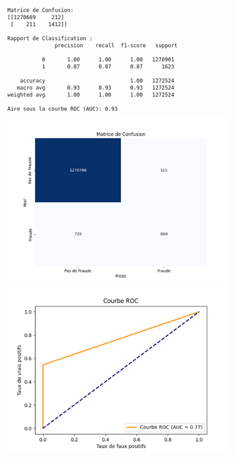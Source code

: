 ```
Matrice de Confusion:
[[1270689     212]
 [    211    1412]]

Rapport de Classification :
               precision    recall  f1-score   support

           0       1.00      1.00      1.00   1270901
           1       0.87      0.87      0.87      1623

    accuracy                           1.00   1272524
   macro avg       0.93      0.93      0.93   1272524
weighted avg       1.00      1.00      1.00   1272524

Aire sous la courbe ROC (AUC): 0.93
```
![Matrice de Confusion.](https://github.com/SebastienCherki/G2_P5-ML/blob/main/k-NN/Matrice%20de%20Confusion.png)
![Courbe ROC](https://github.com/SebastienCherki/G2_P5-ML/blob/main/k-NN/ROC.png)

